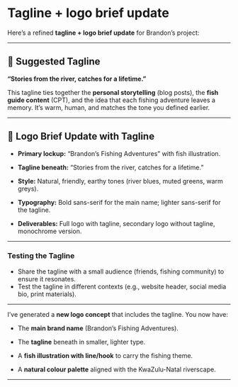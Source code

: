 # **Tagline \+ logo brief update**

Here’s a refined **tagline \+ logo brief update** for Brandon’s project:

---

## **🎣 Suggested Tagline**

**“Stories from the river, catches for a lifetime.”**

This tagline ties together the **personal storytelling** (blog posts), the **fish guide content** (CPT), and the idea that each fishing adventure leaves a memory. It’s warm, human, and matches the tone you defined earlier.

---

## **🔖 Logo Brief Update with Tagline**

-   **Primary lockup:** “Brandon’s Fishing Adventures” with fish illustration.

-   **Tagline beneath:** “Stories from the river, catches for a lifetime.”

-   **Style:** Natural, friendly, earthy tones (river blues, muted greens, warm greys).

-   **Typography:** Bold sans-serif for the main name; lighter sans-serif for the tagline.

-   **Deliverables:** Full logo with tagline, secondary logo without tagline, monochrome version.

---

### **Testing the Tagline**

-   Share the tagline with a small audience (friends, fishing community) to ensure it resonates.
-   Test the tagline in different contexts (e.g., website header, social media bio, print materials).

---

I’ve generated a **new logo concept** that includes the tagline. You now have:

-   The **main brand name** (Brandon’s Fishing Adventures).

-   The **tagline** beneath in smaller, lighter type.

-   A **fish illustration with line/hook** to carry the fishing theme.

-   A **natural colour palette** aligned with the KwaZulu-Natal riverscape.

---
